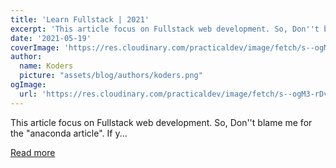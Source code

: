 ```yaml
---
title: 'Learn Fullstack | 2021'
excerpt: 'This article focus on Fullstack web development. So, Don''t blame me for the "anaconda article".  If y...'
date: '2021-05-19'
coverImage: 'https://res.cloudinary.com/practicaldev/image/fetch/s--ogM3-rDv--/c_imagga_scale,f_auto,fl_progressive,h_420,q_auto,w_1000/https://dev-to-uploads.s3.amazonaws.com/uploads/articles/0umprdng32ukhrn405x7.jpg'
author:
  name: Koders
  picture: "assets/blog/authors/koders.png"
ogImage:
  url: 'https://res.cloudinary.com/practicaldev/image/fetch/s--ogM3-rDv--/c_imagga_scale,f_auto,fl_progressive,h_420,q_auto,w_1000/https://dev-to-uploads.s3.amazonaws.com/uploads/articles/0umprdng32ukhrn405x7.jpg'
---
```


This article focus on Fullstack web development. So, Don''t blame me for the "anaconda article".  If y...

[Read more](https://dev.to/retr0c0de/learn-fullstack-2021-54gd)

